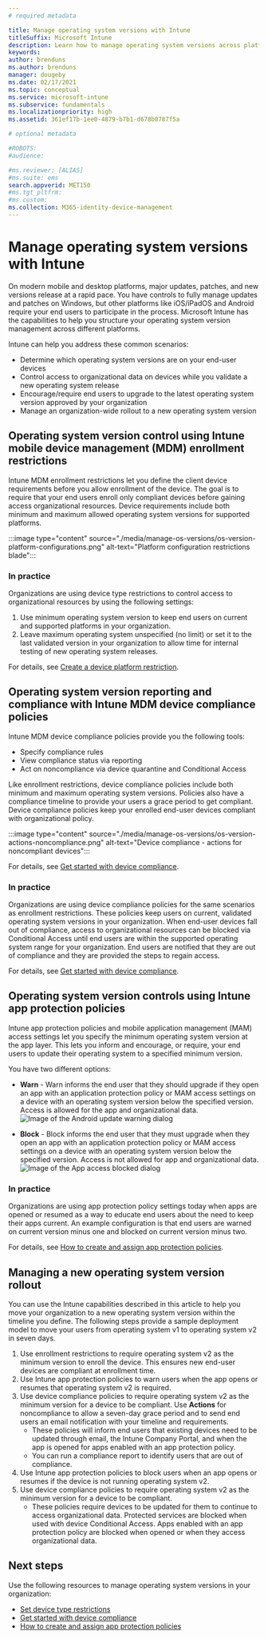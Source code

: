 ```yaml
---
# required metadata

title: Manage operating system versions with Intune
titleSuffix: Microsoft Intune
description: Learn how to manage operating system versions across platforms with Microsoft Intune. 
keywords:
author: brenduns
ms.author: brenduns
manager: dougeby
ms.date: 02/17/2021
ms.topic: conceptual
ms.service: microsoft-intune
ms.subservice: fundamentals
ms.localizationpriority: high
ms.assetid: 361ef17b-1ee0-4879-b7b1-d678b0787f5a

# optional metadata

#ROBOTS:
#audience:

#ms.reviewer: [ALIAS]
#ms.suite: ems
search.appverid: MET150
#ms.tgt_pltfrm:
#ms.custom:
ms.collection: M365-identity-device-management
---
```


# Manage operating system versions with Intune
On modern mobile and desktop platforms, major updates, patches, and new versions release at a rapid pace. You have controls to fully manage updates and patches on Windows, but other platforms like iOS/iPadOS and Android require your end users to participate in the process.  Microsoft Intune has the capabilities to help you structure your operating system version management across different platforms.

Intune can help you address these common scenarios: 
- Determine which operating system versions are on your end-user devices
- Control access to organizational data on devices while you validate a new operating system release
- Encourage/require end users to upgrade to the latest operating system version approved by your organization
- Manage an organization-wide rollout to a new operating system version
  
## Operating system version control using Intune mobile device management (MDM) enrollment restrictions
Intune MDM enrollment restrictions let you define the client device requirements before you allow enrollment of the device. The goal is to require that your end users enroll only compliant devices before gaining access organizational resources. Device requirements include both minimum and maximum allowed operating system versions for supported platforms.

:::image type="content" source="./media/manage-os-versions/os-version-platform-configurations.png" alt-text="Platform configuration restrictions blade":::

### In practice

Organizations are using device type restrictions to control access to organizational resources by using the following settings:

1. Use minimum operating system version to keep end users on current and supported platforms in your organization.
2. Leave maximum operating system unspecified (no limit) or set it to the last validated version in your organization to allow time for internal testing of new operating system releases.

For details, see [Create a device platform restriction](../enrollment/enrollment-restrictions-set.md#create-a-device-platform-restriction).

## Operating system version reporting and compliance with Intune MDM device compliance policies

Intune MDM device compliance policies provide you the following tools:

- Specify compliance rules
- View compliance status via reporting
- Act on noncompliance via device quarantine and Conditional Access

Like enrollment restrictions, device compliance policies include both minimum and maximum operating system versions. Policies also have a compliance timeline to provide your users a grace period to get compliant. Device compliance policies keep your enrolled end-user devices compliant with organizational policy.

:::image type="content" source="./media/manage-os-versions/os-version-actions-noncompliance.png" alt-text="Device compliance - actions for noncompliant devices":::

For details, see [Get started with device compliance](../protect/device-compliance-get-started.md).

### In practice
Organizations are using device compliance policies for the same scenarios as enrollment restrictions. These policies keep users on current, validated operating system versions in your organization. When end-user devices fall out of compliance, access to organizational resources can be blocked via Conditional Access until end users are within the supported operating system range for your organization. End users are notified that they are out of compliance and they are provided the steps to regain access.   

For details, see [Get started with device compliance](../protect/device-compliance-get-started.md).
 
## Operating system version controls using Intune app protection policies    
Intune app protection policies and mobile application management (MAM) access settings let you specify the minimum operating system version at the app layer. This lets you inform and encourage, or require, your end users to update their operating system to a specified minimum version.
 
You have two different options: 
- **Warn** - Warn informs the end user that they should upgrade if they open an app with an application protection policy or MAM access settings on a device with an operating system version below the specified version. Access is allowed for the app and organizational data.  
  ![Image of the Android update warning dialog](./media/manage-os-versions/os-version-update-warning.png)

- **Block** - Block informs the end user that they must upgrade when they open an app with an application protection policy or MAM access settings on a device with an operating system version below the specified version. Access is not allowed for app and organizational data.  
  ![Image of the App access blocked dialog](./media/manage-os-versions/os-version-access-blocked.png)

### In practice
Organizations are using app protection policy settings today when apps are opened or resumed as a way to educate end users about the need to keep their apps current. An example configuration is that end users are warned on current version minus one and blocked on current version minus two.
 
For details, see [How to create and assign app protection policies](../apps/app-protection-policies.md).

## Managing a new operating system version rollout
You can use the Intune capabilities described in this article to help you move your organization to a new operating system version within the timeline you define. The following steps provide a sample deployment model to move your users from operating system v1 to operating system v2 in seven days.
1. Use enrollment restrictions to require operating system v2 as the minimum version to enroll the device. This ensures new end-user devices are compliant at enrollment time.
2. Use Intune app protection policies to warn users when the app opens or resumes that operating system v2 is required.
3. Use device compliance policies to require operating system v2 as the minimum version for a device to be compliant. Use **Actions** for noncompliance to allow a seven-day grace period and to send end users an email notification with your timeline and requirements.
   - These policies will inform end users that existing devices need to be updated through email, the Intune Company Portal, and when the app is opened for apps enabled with an app protection policy.
   - You can run a compliance report to identify users that are out of compliance. 
4. Use Intune app protection policies to block users when an app opens or resumes if the device is not running operating system v2.
5. Use device compliance policies to require operating system v2 as the minimum version for a device to be compliant.
   - These policies require devices to be updated for them to continue to access organizational data. Protected services are blocked when used with device Conditional Access. Apps enabled with an app protection policy are blocked when opened or when they access organizational data.

## Next steps

Use the following resources to manage operating system versions in your organization:

- [Set device type restrictions](../enrollment/enrollment-restrictions-set.md)
- [Get started with device compliance](../protect/device-compliance-get-started.md)
- [How to create and assign app protection policies](../apps/app-protection-policies.md)
